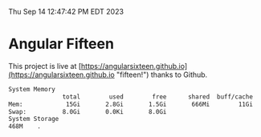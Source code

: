 Thu Sep 14 12:47:42 PM EDT 2023

# Angular Fifteen


This project is live at [https://angularsixteen.github.io](https://angularsixteen.github.io "fifteen!") thanks to Github.

```bash
System Memory
               total        used        free      shared  buff/cache   available
Mem:            15Gi       2.8Gi       1.5Gi       666Mi        11Gi        11Gi
Swap:          8.0Gi       0.0Ki       8.0Gi
System Storage
468M	.
```
